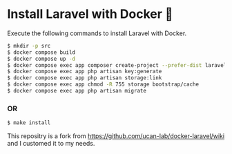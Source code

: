 # Install Laravel with Docker 🐳

Execute the following commands to install Laravel with Docker.

```bash
$ mkdir -p src
$ docker compose build
$ docker compose up -d
$ docker compose exec app composer create-project --prefer-dist laravel/laravel .
$ docker compose exec app php artisan key:generate
$ docker compose exec app php artisan storage:link
$ docker compose exec app chmod -R 755 storage bootstrap/cache
$ docker compose exec app php artisan migrate
```

### OR

```bash
$ make install
```

This repositry is a fork from https://github.com/ucan-lab/docker-laravel/wiki and I customed it to my needs.
